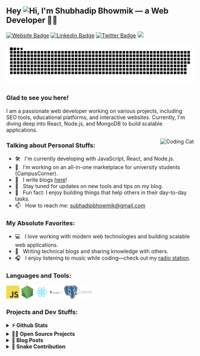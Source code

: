 ## Hey <img alt="Hi" src="./assets/Hi.gif" width="30px" height="30px" />, I'm Shubhadip Bhowmik — a Web Developer 👨‍💻

[![Website Badge](https://img.shields.io/badge/-OptiSEO.com-3b5998?style=flat&logo=google-chrome&logoColor=white)](https://optiseo.com/?ref=github-profile-readme-badge)
[![Linkedin Badge](https://img.shields.io/badge/-@subhadipbhowmik-0e76a8?style=flat&logo=Linkedin&logoColor=white)](https://linkedin.com/in/subhadipbhowmik)
[![Twitter Badge](https://img.shields.io/twitter/follow/myselfshubhadip)](https://twitter.com/myselfshubhadip)
![](https://visitor-badge.laobi.icu/badge?page_id=subhadipbhowmik.visitor-badge&color=0088cc)

<img src="https://raw.githubusercontent.com/subhadipbhowmik/subhadipbhowmik/master/assets/github-snake-dark.svg" />

### Glad to see you here!

I am a passionate web developer working on various projects, including SEO tools, educational platforms, and interactive websites. Currently, I'm diving deep into React, Node.js, and MongoDB to build scalable applications.

<img align="right" alt="Coding Cat" src="./assets/coding.webp" />

### Talking about Personal Stuffs:

- 🛠 &nbsp; I'm currently developing with JavaScript, React, and Node.js.
- 🚀 &nbsp; I’m working on an all-in-one marketplace for university students (CampusCorner).
- 💬 &nbsp; I write blogs [here](https://shubhadipbhowmik.vercel.app/blog/?ref=github-profile-readme)!
- 📰 &nbsp; Stay tuned for updates on new tools and tips on my blog.
- 👾 &nbsp; Fun fact: I enjoy building things that help others in their day-to-day tasks.
- 📫 &nbsp; How to reach me: subhadipbhowmik@gmail.com

### My Absolute Favorites:

- 💻 &nbsp; I love working with modern web technologies and building scalable web applications.
- 📰 &nbsp; Writing technical blogs and sharing knowledge with others.
- 🎧 &nbsp; I enjoy listening to music while coding—check out my [radio station](https://freecodecampradio.com).

### Languages and Tools:

<code><img height="35" src="https://raw.githubusercontent.com/github/explore/80688e429a7d4ef2fca1e82350fe8e3517d3494d/topics/javascript/javascript.png" alt="javascript"></code>
<code><img height="35" src="https://raw.githubusercontent.com/github/explore/80688e429a7d4ef2fca1e82350fe8e3517d3494d/topics/nodejs/nodejs.png" alt="nodejs"></code>
<code><img height="35" src="https://raw.githubusercontent.com/github/explore/80688e429a7d4ef2fca1e82350fe8e3517d3494d/topics/react/react.png" alt="react"></code>
<code><img height="35" src="https://raw.githubusercontent.com/github/explore/80688e429a7d4ef2fca1e82350fe8e3517d3494d/topics/mongodb/mongodb.png" alt="mongodb"></code>
<code><img height="35" src="https://raw.githubusercontent.com/github/explore/80688e429a7d4ef2fca1e82350fe8e3517d3494d/topics/postgresql/postgresql.png" alt="postgresql"></code>
<code><img height="35" src="https://raw.githubusercontent.com/github/explore/80688e429a7d4ef2fca1e82350fe8e3517d3494d/topics/express/express.png" alt="express"></code>

### Projects and Dev Stuffs:

<details>	
  <summary><b>⚡ Github Stats</b></summary>

  <img height="170em" src="https://grs-akash.vercel.app/api?username=subhadipbhowmik&show_icons=false&hide_border=true&count_private=true&show_icons=true&theme=radical&rank_icon=percentile" />
  <img height="170em" src="https://grs-akash.vercel.app/api/top-langs/?username=subhadipbhowmik&hide=html,Jupyter%20Notebook&show_icons=true&hide_border=true&layout=compact&langs_count=8&theme=radical" />
</details>

<details>
  <summary><b>🧑‍🚀 Open Source Projects</b></summary>

  <br />
  <table>
    <thead align="center">
      <tr>
        <td><b>💻 Projects</b></td>
        <td><b>🌟 Stars</b></td>
        <td><b>🍴 Forks</b></td>
        <td><b>🐛 Issues</b></td>
        <td><b>🔔 Pull Requests</b></td>
        <td><b>👨‍💻 Language</b></td>
      </tr>
    </thead>
    <tbody>
      <tr>
	<td><a href="https://github.com/subhadipbhowmik/optiseo"><b>🔧 OptiSEO</b></a></td>
        <td><img alt="Stars" src="https://img.shields.io/github/stars/subhadipbhowmik/optiseo?style=flat-square&labelColor=343b41"/></td>
        <td><img alt="Forks" src="https://img.shields.io/github/forks/subhadipbhowmik/optiseo?style=flat-square&labelColor=343b41"/></td>
        <td><img alt="Issues" src="https://img.shields.io/github/issues/subhadipbhowmik/optiseo?style=flat-square"/></td>
        <td><img alt="Pull Requests" src="https://img.shields.io/github/issues-pr/subhadipbhowmik/optiseo?style=flat-square"/></td>
        <td><img alt="Language" src="https://img.shields.io/github/languages/top/subhadipbhowmik/optiseo?style=flat-square"/></td>
      </tr>
      <tr>
	<td><a href="https://github.com/subhadipbhowmik/campuscorners"><b>📍 CampusCorner</b></a></td>
        <td><img alt="Stars" src="https://img.shields.io/github/stars/subhadipbhowmik/campuscorners?style=flat-square&labelColor=343b41"/></td>
        <td><img alt="Forks" src="https://img.shields.io/github/forks/subhadipbhowmik/campuscorners?style=flat-square&labelColor=343b41"/></td>
        <td><img alt="Issues" src="https://img.shields.io/github/issues/subhadipbhowmik/campuscorners?style=flat-square"/></td>
        <td><img alt="Pull Requests" src="https://img.shields.io/github/issues-pr/subhadipbhowmik/campuscorners?style=flat-square"/></td>
        <td><img alt="Language" src="https://img.shields.io/github/languages/top/subhadipbhowmik/campuscorners?style=flat-square"/></td> 
      </tr>
    </tbody>
  </table>
</details>

<details>
  <summary><b>📝 Blog Posts</b></summary>

  <!-- BLOG-POST-LIST:START -->
  <!-- This section will be dynamically updated with the latest blog posts -->
  <!-- BLOG-POST-LIST:END -->

</details>

<details>
  <summary><b>🐍 Snake Contribution</b></summary>
  
  ![snake](https://raw.githubusercontent.com/subhadipbhowmik/subhadipbhowmik/output/github-snake.svg)

</details>
